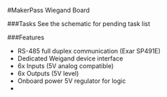 #MakerPass Wiegand Board

###Tasks
See the schematic for pending task list

###Features
- RS-485 full duplex communication (Exar SP491E)
- Dedicated Weigand device interface
- 6x Inputs (5V analog compatible)
- 6x Outputs (5V level)
- Onboard power 5V regulator for logic
- 